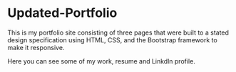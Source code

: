 # Updated-Portfolio

This is my portfolio site consisting of three pages that were built to a stated design specification using HTML, CSS, and the Bootstrap framework to make it responsive.

Here you can see some of my work, resume and Linkdln profile.